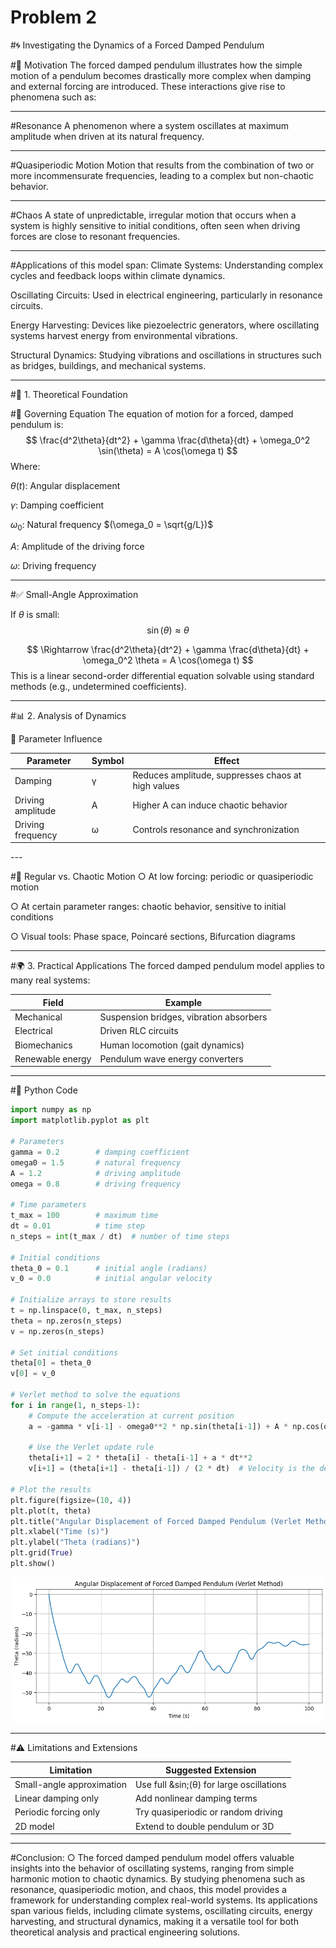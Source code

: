 # Problem 2
#🌀 Investigating the Dynamics of a Forced Damped Pendulum

#📌 Motivation
The forced damped pendulum illustrates how the simple motion of a pendulum becomes drastically more complex when damping and external forcing are introduced. These interactions give rise to phenomena such as:

---

#Resonance
A phenomenon where a system oscillates at maximum amplitude when driven at its natural frequency.

---

#Quasiperiodic Motion
Motion that results from the combination of two or more incommensurate frequencies, leading to a complex but non-chaotic behavior.

---

#Chaos
A state of unpredictable, irregular motion that occurs when a system is highly sensitive to initial conditions, often seen when driving forces are close to resonant frequencies.

---

#Applications of this model span:
Climate Systems: Understanding complex cycles and feedback loops within climate dynamics.

Oscillating Circuits: Used in electrical engineering, particularly in resonance circuits.

Energy Harvesting: Devices like piezoelectric generators, where oscillating systems harvest energy from environmental vibrations.

Structural Dynamics: Studying vibrations and oscillations in structures such as bridges, buildings, and mechanical systems.

---

#🧠 1. Theoretical Foundation

#🔧 Governing Equation
The equation of motion for a forced, damped pendulum is:
$$
\frac{d^2\theta}{dt^2} + \gamma \frac{d\theta}{dt} + \omega_0^2 \sin(\theta) = A \cos(\omega t)
$$
Where:

$\theta(t)$: Angular displacement

$\gamma$: Damping coefficient

$\omega_0$: Natural frequency $(\omega_0 = \sqrt{g/L})$

$A$: Amplitude of the driving force

$\omega$: Driving frequency

---

#✅ Small-Angle Approximation

If $\theta$ is small:
$$
\sin(\theta) \approx \theta
$$

$$
\Rightarrow \frac{d^2\theta}{dt^2} + \gamma \frac{d\theta}{dt} + \omega_0^2 \theta = A \cos(\omega t)
$$
This is a linear second-order differential equation solvable using standard methods (e.g., undetermined coefficients).

---

#📊 2. Analysis of Dynamics

🔁 Parameter Influence
<table>
  <thead>
    <tr>
      <th>Parameter</th>
      <th>Symbol</th>
      <th>Effect</th>
    </tr>
  </thead>
  <tbody>
    <tr>
      <td>Damping</td>
      <td>&gamma;</td>
      <td>Reduces amplitude, suppresses chaos at high values</td>
    </tr>
    <tr>
      <td>Driving amplitude</td>
      <td>A</td>
      <td>Higher A can induce chaotic behavior</td>
    </tr>
    <tr>
      <td>Driving frequency</td>
      <td>&omega;</td>
      <td>Controls resonance and synchronization</td>
    </tr>
  </tbody>
</table>
---

#🔄 Regular vs. Chaotic Motion
○ At low forcing: periodic or quasiperiodic motion

○ At certain parameter ranges: chaotic behavior, sensitive to initial conditions

○ Visual tools: Phase space, Poincaré sections, Bifurcation diagrams

---

#🌍 3. Practical Applications
The forced damped pendulum model applies to many real systems:
<table>
  <thead>
    <tr>
      <th>Field</th>
      <th>Example</th>
    </tr>
  </thead>
  <tbody>
    <tr>
      <td>Mechanical</td>
      <td>Suspension bridges, vibration absorbers</td>
    </tr>
    <tr>
      <td>Electrical</td>
      <td>Driven RLC circuits</td>
    </tr>
    <tr>
      <td>Biomechanics</td>
      <td>Human locomotion (gait dynamics)</td>
    </tr>
    <tr>
      <td>Renewable energy</td>
      <td>Pendulum wave energy converters</td>
    </tr>
  </tbody>
</table>

---


#🐍 Python Code

```Python
import numpy as np
import matplotlib.pyplot as plt

# Parameters
gamma = 0.2        # damping coefficient
omega0 = 1.5       # natural frequency
A = 1.2            # driving amplitude
omega = 0.8        # driving frequency

# Time parameters
t_max = 100        # maximum time
dt = 0.01          # time step
n_steps = int(t_max / dt)  # number of time steps

# Initial conditions
theta_0 = 0.1      # initial angle (radians)
v_0 = 0.0          # initial angular velocity

# Initialize arrays to store results
t = np.linspace(0, t_max, n_steps)
theta = np.zeros(n_steps)
v = np.zeros(n_steps)

# Set initial conditions
theta[0] = theta_0
v[0] = v_0

# Verlet method to solve the equations
for i in range(1, n_steps-1):
    # Compute the acceleration at current position
    a = -gamma * v[i-1] - omega0**2 * np.sin(theta[i-1]) + A * np.cos(omega * t[i-1])
    
    # Use the Verlet update rule
    theta[i+1] = 2 * theta[i] - theta[i-1] + a * dt**2
    v[i+1] = (theta[i+1] - theta[i-1]) / (2 * dt)  # Velocity is the derivative of position

# Plot the results
plt.figure(figsize=(10, 4))
plt.plot(t, theta)
plt.title("Angular Displacement of Forced Damped Pendulum (Verlet Method)")
plt.xlabel("Time (s)")
plt.ylabel("Theta (radians)")
plt.grid(True)
plt.show()
```
![alt text](image-2.png) 

---

#⚠️ Limitations and Extensions
<table>
  <thead>
    <tr>
      <th>Limitation</th>
      <th>Suggested Extension</th>
    </tr>
  </thead>
  <tbody>
    <tr>
      <td>Small-angle approximation</td>
      <td>Use full &sin;(&theta;) for large oscillations</td>
    </tr>
    <tr>
      <td>Linear damping only</td>
      <td>Add nonlinear damping terms</td>
    </tr>
    <tr>
      <td>Periodic forcing only</td>
      <td>Try quasiperiodic or random driving</td>
    </tr>
    <tr>
      <td>2D model</td>
      <td>Extend to double pendulum or 3D</td>
    </tr>
  </tbody>
</table>

---

#Conclusion:
○ The forced damped pendulum model offers valuable insights into the behavior of oscillating systems, ranging from simple harmonic motion to chaotic dynamics. By studying phenomena such as resonance, quasiperiodic motion, and chaos, this model provides a framework for understanding complex real-world systems. Its applications span various fields, including climate systems, oscillating circuits, energy harvesting, and structural dynamics, making it a versatile tool for both theoretical analysis and practical engineering solutions.
